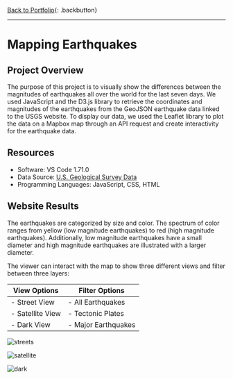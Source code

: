 [Back to Portfolio](https://dosanity.github.io/){: .backbutton}

---

# Mapping Earthquakes

## Project Overview

The purpose of this project is to visually show the differences between the magnitudes of earthquakes all over the world for the last seven days. We used JavaScript and the D3.js library to retrieve the coordinates and magnitudes of the earthquakes from the GeoJSON earthquake data linked to the USGS website. To display our data, we used the Leaflet library to plot the data on a Mapbox map through an API request and create interactivity for the earthquake data.

## Resources
+ Software: VS Code 1.71.0
+ Data Source: [U.S. Geological Survey Data](https://www.usgs.gov/programs/earthquake-hazards/earthquakes)
+ Programming Languages: JavaScript, CSS, HTML

## Website Results

The earthquakes are categorized by size and color. The spectrum of color ranges from yellow (low magnitude earthquakes) to red (high magnitude earthquakes). Additionally, low magnitude earthquakes have a small diameter and high magnitude earthquakes are illustrated with a larger diameter.

The viewer can interact with the map to show three different views and filter between three layers: 

| View Options       | Filter Options      |
| ------------------ | ------------------- |
| - Street View      | - All Earthquakes   |
| - Satellite View   | - Tectonic Plates   |
| - Dark View        | - Major Earthquakes |

![streets](https://user-images.githubusercontent.com/29410712/194958569-4a5aa285-6f91-4ef4-8846-583fc51121db.png)

![satellite](https://user-images.githubusercontent.com/29410712/194958581-8e88f0c2-870a-4344-8922-a3e6e5f2ec1b.png)

![dark](https://user-images.githubusercontent.com/29410712/194958587-09becb86-65d9-4830-9e47-baf13baa7ac7.png)